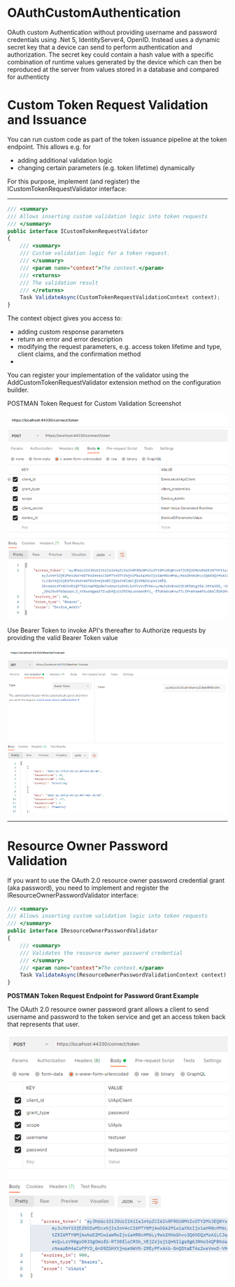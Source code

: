 # OAuthCustomAuthentication
OAuth custom Authentication without providing username and password credentials using .Net 5, IdentityServer4, OpenID. Instead uses a dynamic secret key that a device can send to perform authentication and authorization. The secret key could contain a hash value with a specific combination of runtime values generated by the device which can then be reproduced at the server from values stored in a database and compared for authenticty

# Custom Token Request Validation and Issuance
You can run custom code as part of the token issuance pipeline at the token endpoint. This allows e.g. for

* adding additional validation logic
* changing certain parameters (e.g. token lifetime) dynamically

For this purpose, implement (and register) the ICustomTokenRequestValidator interface:

- - - -

```javascript
/// <summary>
/// Allows inserting custom validation logic into token requests
/// </summary>
public interface ICustomTokenRequestValidator
{
    /// <summary>
    /// Custom validation logic for a token request.
    /// </summary>
    /// <param name="context">The context.</param>
    /// <returns>
    /// The validation result
    /// </returns>
    Task ValidateAsync(CustomTokenRequestValidationContext context);
}

```

The context object gives you access to:

* adding custom response parameters
* return an error and error description
* modifying the request parameters, e.g. access token lifetime and type, client claims, and the confirmation method
* 
You can register your implementation of the validator using the AddCustomTokenRequestValidator extension method on the configuration builder.

POSTMAN Token Request for Custom Validation Screenshot

![token request screenshot](https://github.com/rajquest/OAuthCustomAuthentication/blob/master/OAuthCustomAuthentication/images/gitPics/postmanTokenRequest.PNG?raw=true)

Use Bearer Token to invoke API's thereafter to Authorize requests by providing the valid Bearer Token value

![API Request Screenshot](https://github.com/rajquest/OAuthCustomAuthentication/blob/master/OAuthCustomAuthentication/images/gitPics/WebAPIRequest.PNG)

- - - -
# Resource Owner Password Validation

If you want to use the OAuth 2.0 resource owner password credential grant (aka password), you need to implement and register the IResourceOwnerPasswordValidator interface:


```javascript
/// <summary>
/// Allows inserting custom validation logic into token requests
/// </summary>
public interface IResourceOwnerPasswordValidator
{
    /// <summary>
    /// Validates the resource owner password credential
    /// </summary>
    /// <param name="context">The context.</param>
    Task ValidateAsync(ResourceOwnerPasswordValidationContext context);
}
```
**POSTMAN Token Request Endpoint for Password Grant Example**

The OAuth 2.0 resource owner password grant allows a client to send username and password to the token service and get an access token back that represents that user.

![token request screenshot](https://github.com/rajquest/OAuthCustomAuthentication/blob/master/OAuthCustomAuthentication/images/gitPics/postmanPasswordGrantTokenRequest.PNG?raw=true)

